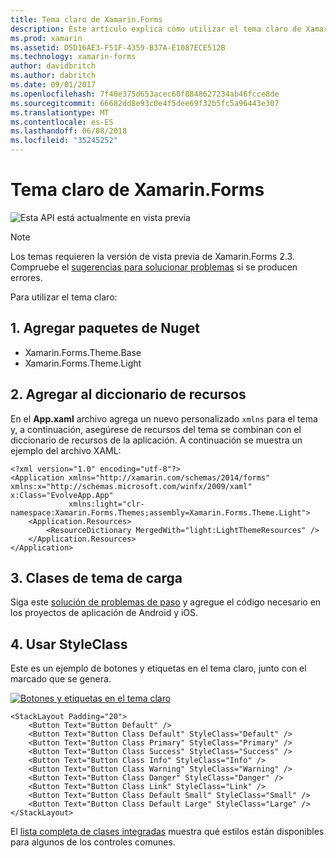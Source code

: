 ```yaml
---
title: Tema claro de Xamarin.Forms
description: Este artículo explica cómo utilizar el tema claro de Xamarin.Forms en una aplicación.
ms.prod: xamarin
ms.assetid: D5D16AE3-F51F-4359-B37A-E1087ECE512B
ms.technology: xamarin-forms
author: davidbritch
ms.author: dabritch
ms.date: 09/01/2017
ms.openlocfilehash: 7f40e375d653acec60f8848627234ab46fcce8de
ms.sourcegitcommit: 66682dd8e93c0e4f5dee69f32b5fc5a96443e307
ms.translationtype: MT
ms.contentlocale: es-ES
ms.lasthandoff: 06/08/2018
ms.locfileid: "35245252"
---
```

# <a name="xamarinforms-light-theme"></a>Tema claro de Xamarin.Forms

![](~/media/shared/preview.png "Esta API está actualmente en vista previa")

> [!NOTE]
> Los temas requieren la versión de vista previa de Xamarin.Forms 2.3. Compruebe el [sugerencias para solucionar problemas](~/xamarin-forms/user-interface/themes/index.md) si se producen errores.

Para utilizar el tema claro:

## <a name="1-add-nuget-packages"></a>1. Agregar paquetes de Nuget

* Xamarin.Forms.Theme.Base
* Xamarin.Forms.Theme.Light

## <a name="2-add-to-the-resource-dictionary"></a>2. Agregar al diccionario de recursos

En el **App.xaml** archivo agrega un nuevo personalizado `xmlns` para el tema y, a continuación, asegúrese de recursos del tema se combinan con el diccionario de recursos de la aplicación.
A continuación se muestra un ejemplo del archivo XAML:

```xaml
<?xml version="1.0" encoding="utf-8"?>
<Application xmlns="http://xamarin.com/schemas/2014/forms" xmlns:x="http://schemas.microsoft.com/winfx/2009/xaml" x:Class="EvolveApp.App"
             xmlns:light="clr-namespace:Xamarin.Forms.Themes;assembly=Xamarin.Forms.Theme.Light">
    <Application.Resources>
        <ResourceDictionary MergedWith="light:LightThemeResources" />
    </Application.Resources>
</Application>
```

## <a name="3-load-theme-classes"></a>3. Clases de tema de carga

Siga este [solución de problemas de paso](~/xamarin-forms/user-interface/themes/index.md) y agregue el código necesario en los proyectos de aplicación de Android y iOS.

## <a name="4-use-styleclass"></a>4. Usar StyleClass

Este es un ejemplo de botones y etiquetas en el tema claro, junto con el marcado que se genera.

[![](light-images/light-theme-sml.png "Botones y etiquetas en el tema claro")](light-images/light-theme.png#lightbox "botones y etiquetas en el tema claro")

```xaml
<StackLayout Padding="20">
    <Button Text="Button Default" />
    <Button Text="Button Class Default" StyleClass="Default" />
    <Button Text="Button Class Primary" StyleClass="Primary" />
    <Button Text="Button Class Success" StyleClass="Success" />
    <Button Text="Button Class Info" StyleClass="Info" />
    <Button Text="Button Class Warning" StyleClass="Warning" />
    <Button Text="Button Class Danger" StyleClass="Danger" />
    <Button Text="Button Class Link" StyleClass="Link" />
    <Button Text="Button Class Default Small" StyleClass="Small" />
    <Button Text="Button Class Default Large" StyleClass="Large" />
</StackLayout>
```

El [lista completa de clases integradas](~/xamarin-forms/user-interface/themes/index.md) muestra qué estilos están disponibles para algunos de los controles comunes.
